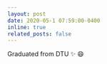 ```yaml
---
layout: post
date: 2020-05-1 07:59:00-0400
inline: true
related_posts: false
---
```


Graduated from DTU :sparkles: :smile:
